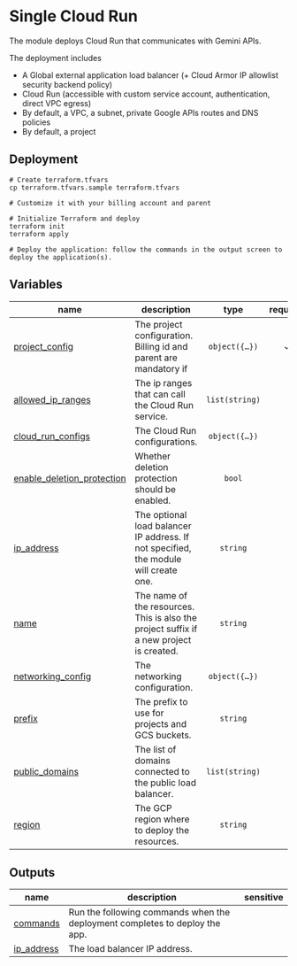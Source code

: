# Single Cloud Run

The module deploys Cloud Run that communicates with Gemini APIs.

The deployment includes

- A Global external application load balancer (+ Cloud Armor IP allowlist security backend policy)
- Cloud Run (accessible with custom service account, authentication, direct VPC egress)
- By default, a VPC, a subnet, private Google APIs routes and DNS policies
- By default, a project

## Deployment

```shell
# Create terraform.tfvars
cp terraform.tfvars.sample terraform.tfvars

# Customize it with your billing account and parent

# Initialize Terraform and deploy
terraform init
terraform apply

# Deploy the application: follow the commands in the output screen to deploy the application(s).
```
<!-- BEGIN TFDOC -->
## Variables

| name | description | type | required | default |
|---|---|:---:|:---:|:---:|
| [project_config](variables.tf#L72) | The project configuration. Billing id and parent are mandatory if  | <code title="object&#40;&#123;&#10;  billing_account_id &#61; optional&#40;string&#41;     &#35; if create or control equals true&#10;  control            &#61; optional&#40;bool, true&#41; &#35; control an existing project&#10;  create             &#61; optional&#40;bool, true&#41; &#35; create and control project&#10;  parent             &#61; optional&#40;string&#41;     &#35; if control equals true&#10;&#125;&#41;">object&#40;&#123;&#8230;&#125;&#41;</code> | ✓ |  |
| [allowed_ip_ranges](variables.tf#L15) | The ip ranges that can call the Cloud Run service. | <code>list&#40;string&#41;</code> |  | <code>&#91;&#34;0.0.0.0&#47;0&#34;&#93;</code> |
| [cloud_run_configs](variables.tf#L22) | The Cloud Run configurations. | <code title="object&#40;&#123;&#10;  containers &#61; optional&#40;map&#40;any&#41;, &#123;&#10;    ai &#61; &#123;&#10;      image &#61; &#34;us-docker.pkg.dev&#47;cloudrun&#47;container&#47;hello&#34;&#10;    &#125;&#10;  &#125;&#41;&#10;  ingress            &#61; optional&#40;string, &#34;INGRESS_TRAFFIC_INTERNAL_LOAD_BALANCER&#34;&#41;&#10;  max_instance_count &#61; optional&#40;number, 3&#41;&#10;  service_invokers   &#61; optional&#40;list&#40;string&#41;, &#91;&#93;&#41;&#10;  vpc_access_egress  &#61; optional&#40;string, &#34;ALL_TRAFFIC&#34;&#41;&#10;  vpc_access_tags    &#61; optional&#40;list&#40;string&#41;, &#91;&#93;&#41;&#10;&#125;&#41;">object&#40;&#123;&#8230;&#125;&#41;</code> |  | <code>&#123;&#125;</code> |
| [enable_deletion_protection](variables.tf#L40) | Whether deletion protection should be enabled. | <code>bool</code> |  | <code>true</code> |
| [ip_address](variables.tf#L47) | The optional load balancer IP address. If not specified, the module will create one. | <code>string</code> |  | <code>null</code> |
| [name](variables.tf#L53) | The name of the resources. This is also the project suffix if a new project is created. | <code>string</code> |  | <code>&#34;gf-srun-0&#34;</code> |
| [networking_config](variables.tf#L60) | The networking configuration. | <code title="object&#40;&#123;&#10;  create      &#61; optional&#40;bool, true&#41;&#10;  subnet_cidr &#61; optional&#40;string, &#34;10.0.0.0&#47;24&#34;&#41;&#10;  subnet_id   &#61; optional&#40;string, &#34;sub-0&#34;&#41;&#10;  vpc_id      &#61; optional&#40;string, &#34;net-0&#34;&#41;&#10;&#125;&#41;">object&#40;&#123;&#8230;&#125;&#41;</code> |  | <code>&#123;&#125;</code> |
| [prefix](variables.tf#L90) | The prefix to use for projects and GCS buckets. | <code>string</code> |  | <code>null</code> |
| [public_domains](variables.tf#L96) | The list of domains connected to the public load balancer. | <code>list&#40;string&#41;</code> |  | <code>&#91;&#34;example.com&#34;&#93;</code> |
| [region](variables.tf#L103) | The GCP region where to deploy the resources. | <code>string</code> |  | <code>&#34;europe-west1&#34;</code> |

## Outputs

| name | description | sensitive |
|---|---|:---:|
| [commands](outputs.tf#L15) | Run the following commands when the deployment completes to deploy the app. |  |
| [ip_address](outputs.tf#L33) | The load balancer IP address. |  |
<!-- END TFDOC -->
